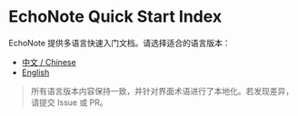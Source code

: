 # EchoNote Quick Start Index

EchoNote 提供多语言快速入门文档。请选择适合的语言版本：

- [中文 / Chinese](QUICK_START.zh-CN.md)
- [English](QUICK_START.en.md)

> 所有语言版本内容保持一致，并针对界面术语进行了本地化。若发现差异，请提交 Issue 或 PR。

